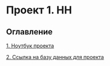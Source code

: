 # Проект 1. HH

## Оглавление

[1. Ноутбук проекта](https://github.com/Djlighter/data_science/blob/master/Head_Hunter_project/Project-1.ipynb)

[2. Ссылка на базу данных для проекта](https://github.com/Djlighter/data_science/blob/main/project_01/README.md#Какой-кейс-решаем)
